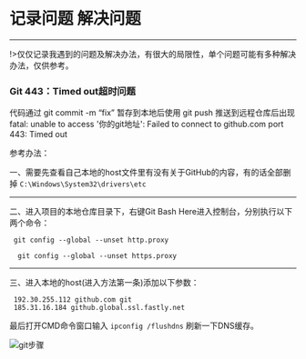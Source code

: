 # 记录问题 解决问题

---------------

!>仅仅记录我遇到的问题及解决办法，有很大的局限性，单个问题可能有多种解决办法，仅供参考。


### Git 443：Timed out超时问题

代码通过 git commit -m “fix” 暂存到本地后使用 git push 推送到远程仓库后出现 fatal: unable to access '你的git地址': Failed to connect to github.com port 443: Timed out

参考办法：


一、需要先查看自己本地的host文件里有没有关于GitHub的内容，有的话全部删掉
    ```
    C:\Windows\System32\drivers\etc
    ```

---------------


二、进入项目的本地仓库目录下，右键Git Bash Here进入控制台，分别执行以下两个命令：
   ```
    git config --global --unset http.proxy
   ```
   ```
     git config --global --unset https.proxy
   ```

---------------


三、进入本地的host(进入方法第一条)添加以下参数：
   ```
    192.30.255.112 github.com git
    185.31.16.184 github.global.ssl.fastly.net
   ```
最后打开CMD命令窗口输入 `ipconfig /flushdns` 刷新一下DNS缓存。

![git步骤](https://zcsuper-image-1301565650.cos.ap-nanjing.myqcloud.com/MyWordPhotos/git.png)

